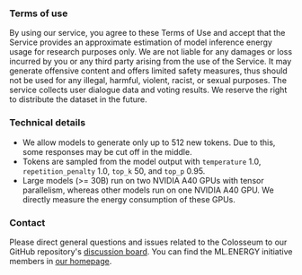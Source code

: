 ### Terms of use

By using our service, you agree to these Terms of Use and accept that the Service provides an approximate estimation of model inference energy usage for research purposes only. We are not liable for any damages or loss incurred by you or any third party arising from the use of the Service. It may generate offensive content and offers limited safety measures, thus should not be used for any illegal, harmful, violent, racist, or sexual purposes. The service collects user dialogue data and voting results. We reserve the right to distribute the dataset in the future.

### Technical details

- We allow models to generate only up to 512 new tokens. Due to this, some responses may be cut off in the middle.
- Tokens are sampled from the model output with `temperature` 1.0, `repetition_penalty` 1.0, `top_k` 50, and `top_p` 0.95.
- Large models (>= 30B) run on two NVIDIA A40 GPUs with tensor parallelism, whereas other models run on one NVIDIA A40 GPU. We directly measure the energy consumption of these GPUs.

### Contact

Please direct general questions and issues related to the Colosseum to our GitHub repository's [discussion board](https://github.com/ml-energy/leaderboard/discussions).
You can find the ML.ENERGY initiative members in [our homepage](https://ml.energy#members).
